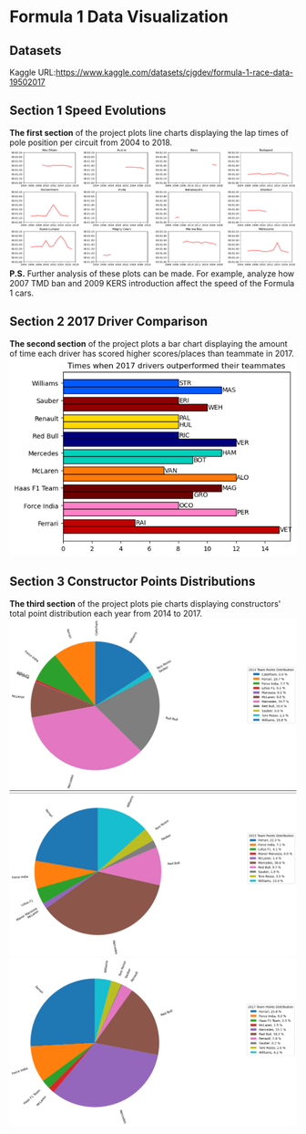 # Formula 1 Data Visualization

## Datasets
Kaggle URL:https://www.kaggle.com/datasets/cjgdev/formula-1-race-data-19502017

## Section 1 Speed Evolutions
**The first section** of the project plots line charts displaying the lap times of pole position per circuit from 2004 to 2018.
![Alt text](Images/Section1Image.png)
**P.S.** Further analysis of these plots can be made. For example, analyze how 2007 TMD ban and 2009 KERS introduction affect the speed of the Formula 1 cars.

## Section 2 2017 Driver Comparison
**The second section** of the project plots a bar chart displaying the amount of time each driver has scored higher scores/places than teammate in 2017.
![Alt text](Images/2017DriverComparison.png)

## Section 3 Constructor Points Distributions
**The third section** of the project plots pie charts displaying constructors' total point distribution each year from 2014 to 2017.
![Alt text](Images/2014ConstructorsPointsDistributions.png)
![Alt text](Images/2015ConstructorsPointsDistributions.png)
![Alt text](Images/2017ConstructorsPointsDistributions.png)